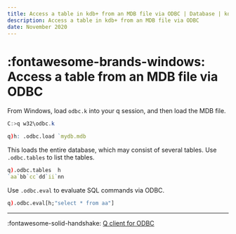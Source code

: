 ```yaml
---
title: Access a table in kdb+ from an MDB file via ODBC | Database | kdb+ and q documentation
description: Access a table in kdb+ from an MDB file via ODBC
date: November 2020
---
```

# :fontawesome-brands-windows: Access a table from an MDB file via ODBC



From Windows, load `odbc.k` into your q session, and then load the MDB file.

```powershell
C:>q w32\odbc.k
```

```q
q)h: .odbc.load `mydb.mdb
```

This loads the entire database, which may consist of several tables. Use `.odbc.tables` to list the tables.

```q
q).odbc.tables  h
`aa`bb`cc`dd`ii`nn
```

Use `.odbc.eval` to evaluate SQL commands via ODBC.

```q
q).odbc.eval[h;"select * from aa"]
```

---
:fontawesome-solid-handshake:
[Q client for ODBC](../interfaces/q-client-for-odbc.md)
